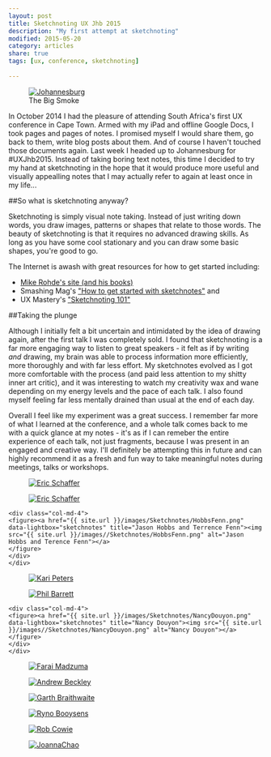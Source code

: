 ```yaml
---
layout: post
title: Sketchnoting UX Jhb 2015
description: "My first attempt at sketchnoting"
modified: 2015-05-20
category: articles
share: true
tags: [ux, conference, sketchnoting]
 
---
```

<div class="col-md-4 col-xs-6 image right">
<figure><a href="{{ site.url }}/images/joburg.jpg" data-lightbox="joburg"><img src="{{ site.url }}/images/joburg.jpg" alt="Johannesburg"></a>
<figcaption>The Big Smoke</figcaption>
</figure>
</div>


In October 2014 I had the pleasure of attending South Africa's first UX conference in Cape Town. Armed with my iPad and offline Google Docs, I took pages and pages of notes. I promised myself I would share them, go back to them, write blog posts about them. And of course I haven't touched those documents again. Last week I headed up to Johannesburg for #UXJhb2015. Instead of taking boring text notes, this time I decided to try my hand at sketchnoting in the hope that it would produce more useful and visually appealling notes that I may actually refer to again at least once in my life...

##So what is sketchnoting anyway?

Sketchnoting is simply visual note taking. Instead of just writing down words, you draw images, patterns or shapes that relate to those words. The beauty of sketchnoting is that it requires no advanced drawing skills. As long as you have some cool stationary and you can draw some basic shapes, you're good to go. 

The Internet is awash with great resources for how to get started including:

* [Mike Rohde's site (and his books)](http://rohdesign.com/)
* Smashing Mag's ["How to get started with sketchnotes"](http://www.smashingmagazine.com/2014/11/10/how-to-get-started-with-sketchnotes/) and 
* UX Mastery's ["Sketchnoting 101"](http://uxmastery.com/sketchnoting-101-how-to-create-awesome-visual-notes/)

##Taking the plunge

Although I initially felt a bit uncertain and intimidated by the idea of drawing again, after the first talk I was completely sold. I found that sketchnoting is a far more engaging way to listen to great speakers - it felt as if by writing <i>and</i> drawing, my brain was able to process information more efficiently, more thoroughly and with far less effort. My sketchnotes evolved as I got more comfortable with the process (and paid less attention to my shitty inner art critic), and it was interesting to watch my creativity wax and wane depending on my energy levels and the pace of each talk. I also found myself feeling far less mentally drained than usual at the end of each day. 

Overall I feel like my experiment was a great success. I remember far more of what I learned at the conference, and a whole talk comes back to me with a quick glance at my notes - it's as if I can remeber the entire experience of each talk, not just fragments, because I was present in an engaged and creative way. I'll definitely be attempting this in future and can highly recommend it as a fresh and fun way to take meaningful notes during meetings, talks or workshops.  

<div class="row">
    <div class="col-md-4">
    <figure><a href="{{ site.url }}/images/Sketchnotes/EricSchaffer1.png" data-lightbox="sketchnotes" title="Eric Schaffer pg 1"><img src="{{ site.url }}/images/Sketchnotes/EricSchaffer1.png" alt="Eric Schaffer"></a>
    </figure>
    </div>
    <div class="col-md-4">
    <figure><a href="{{ site.url }}/images/Sketchnotes/EricSchaffer2.png" data-lightbox="sketchnotes" title="Eric Schaffer pg 2"><img src="{{ site.url }}/images//Sketchnotes/EricSchaffer2.png" alt="Eric Schaffer"></a>
    </figure>
    </div>

    <div class="col-md-4">
    <figure><a href="{{ site.url }}/images/Sketchnotes/HobbsFenn.png" data-lightbox="sketchnotes" title="Jason Hobbs and Terrence Fenn"><img src="{{ site.url }}/images//Sketchnotes/HobbsFenn.png" alt="Jason Hobbs and Terence Fenn"></a>
    </figure>
    </div>
    </div>
<div class="row">
        <div class="col-md-4">
    <figure><a href="{{ site.url }}/images/Sketchnotes/KariPeters.png" data-lightbox="sketchnotes" title="Kari Peters"><img src="{{ site.url }}/images//Sketchnotes/KariPeters.png" alt="Kari Peters"></a>
    </figure>
    </div>
        <div class="col-md-4">
    <figure><a href="{{ site.url }}/images/Sketchnotes/PhilBarrett.png" data-lightbox="sketchnotes" title="Phil Barrett"><img src="{{ site.url }}/images//Sketchnotes/PhilBarrett.png" alt="Phil Barrett"></a>
    </figure>
    </div>

    <div class="col-md-4">
    <figure><a href="{{ site.url }}/images/Sketchnotes/NancyDouyon.png" data-lightbox="sketchnotes" title="Nancy Douyon"><img src="{{ site.url }}/images//Sketchnotes/NancyDouyon.png" alt="Nancy Douyon"></a>
    </figure>
    </div>
    </div>
<div class="row">
        <div class="col-md-4">
    <figure><a href="{{ site.url }}/images/Sketchnotes/FaraiMadzuma.png" data-lightbox="sketchnotes" title="Farai Madzuma"><img src="{{ site.url }}/images//Sketchnotes/FaraiMadzuma.png" alt="Farai Madzuma"></a>
    </figure>
    </div>
        <div class="col-md-4">
    <figure><a href="{{ site.url }}/images/Sketchnotes/AndrewBeckley.png" data-lightbox="sketchnotes" title="Andrew Beckley"><img src="{{ site.url }}/images//Sketchnotes/AndrewBeckley.png" alt="Andrew Beckley"></a>
    </figure>
    </div>

<div class="col-md-4">
    <figure><a href="{{ site.url }}/images/Sketchnotes/GarthBraithwaite.png" data-lightbox="sketchnotes" title="Garth Braithwaite"><img src="{{ site.url }}/images//Sketchnotes/GarthBraithwaite.png" alt="Garth Braithwaite"></a>
    </figure>
    </div>
    </div>
<div class="row">
        <div class="col-md-4">
    <figure><a href="{{ site.url }}/images/Sketchnotes/RynoBooysens.png" data-lightbox="sketchnotes" title="Ryno Booysens"><img src="{{ site.url }}/images//Sketchnotes/RynoBooysens.png" alt="Ryno Booysens"></a>
    </figure>
    </div>
        <div class="col-md-4">
    <figure><a href="{{ site.url }}/images/Sketchnotes/RobCowie.png" data-lightbox="sketchnotes" title="Rob Cowie"><img src="{{ site.url }}/images//Sketchnotes/RobCowie.png" alt="Rob Cowie"></a>
    </figure>
    </div>
            <div class="col-md-4">
    <figure><a href="{{ site.url }}/images/Sketchnotes/JoannaChao.png" data-lightbox="sketchnotes" title="Joanna Chao"><img src="{{ site.url }}/images//Sketchnotes/JoannaChao.png" alt="JoannaChao"></a>
    </figure>
    </div>
</div>

